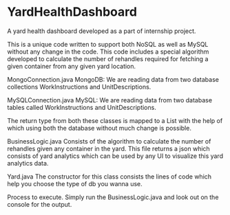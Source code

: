 # YardHealthDashboard
A yard health dashboard developed as a part of internship project.

This is a unique code written to support both NoSQL as well as MySQL without any change in the code.
This code includes a special algorithm developed to calculate the number of rehandles required for fetching a given container from any given yard location.

MongoConnection.java
MongoDB: We are reading data from two database collections WorkInstructions and UnitDescriptions.

MySQLConnection.java
MySQL: We are reading data from two database tables called WorkInstructions and UnitDescriptions.

The return type from both these classes is mapped to a List<Document> with the help of which using both the database without much change is possible.
  
BusinessLogic.java
Consists of the algorithm to calculate the number of rehandles given any container in the yard.
This file returns a json which consists of yard analytics which can be used by any UI to visualize this yard analytics data.

Yard.java
The constructor for this class consists the lines of code which help you choose the type of db you wanna use.

Process to execute.
Simply run the BusinessLogic.java and look out on the console for the output.
